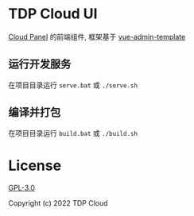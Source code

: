 # TDP Cloud UI

[Cloud Panel](https://github.com/tdp-resource/cloud-panel) 的前端组件, 框架基于 [vue-admin-template](https://github.com/rehiy/vue-admin-template)

## 运行开发服务

在项目目录运行  `serve.bat` 或 `./serve.sh`

## 编译并打包

在项目目录运行  `build.bat` 或 `./build.sh`

# License

[GPL-3.0](https://opensource.org/licenses/GPL-3.0)


Copyright (c) 2022 TDP Cloud
